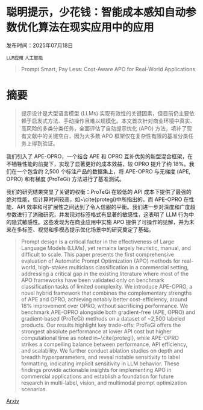 # 聪明提示，少花钱：智能成本感知自动参数优化算法在现实应用中的应用

发布时间：2025年07月18日

`LLM应用` `人工智能`

> Prompt Smart, Pay Less: Cost-Aware APO for Real-World Applications

# 摘要

> 提示设计是大型语言模型 (LLMs) 实现有效性的关键因素，但目前仍主要依赖于启发式方法、手动操作且难以规模化。本文首次针对商业环境中真实、高风险的多类分类任务，全面评估了自动提示优化 (APO) 方法，填补了现有文献中的关键空白，因为大多数 APO 框架仅在复杂性有限的基准分类任务上得到验证。

我们引入了 APE-OPRO，一个结合 APE 和 OPRO 互补优势的新型混合框架，在不牺牲性能的前提下，实现了显著更好的成本效益，较 OPRO 提升了约 18%。我们在一个包含约 2,500 个标注产品的数据集上，将 APE-OPRO 与无梯度 (APE, OPRO) 和有梯度 (ProTeGi) 方法进行了基准测试。

我们的研究结果突显了关键的权衡：ProTeGi 在较低的 API 成本下提供了最强的绝对性能，但计算时间较高，如~\cite{protegi}中所指出的。而 APE-OPRO 在性能、API 效率和可扩展性之间达到了令人信服的平衡。我们进一步对深度和广度超参数进行了消融研究，并发现对标签格式有显著的敏感性，这表明了 LLM 行为中的隐式敏感性。这些发现为在商业应用中实施 APO 提供了可操作的见解，并为未来在多标签、视觉和多模态提示优化场景中的研究奠定了基础。

> Prompt design is a critical factor in the effectiveness of Large Language Models (LLMs), yet remains largely heuristic, manual, and difficult to scale. This paper presents the first comprehensive evaluation of Automatic Prompt Optimization (APO) methods for real-world, high-stakes multiclass classification in a commercial setting, addressing a critical gap in the existing literature where most of the APO frameworks have been validated only on benchmark classification tasks of limited complexity.
  We introduce APE-OPRO, a novel hybrid framework that combines the complementary strengths of APE and OPRO, achieving notably better cost-efficiency, around $18\%$ improvement over OPRO, without sacrificing performance. We benchmark APE-OPRO alongside both gradient-free (APE, OPRO) and gradient-based (ProTeGi) methods on a dataset of ~2,500 labeled products.
  Our results highlight key trade-offs: ProTeGi offers the strongest absolute performance at lower API cost but higher computational time as noted in~\cite{protegi}, while APE-OPRO strikes a compelling balance between performance, API efficiency, and scalability. We further conduct ablation studies on depth and breadth hyperparameters, and reveal notable sensitivity to label formatting, indicating implicit sensitivity in LLM behavior. These findings provide actionable insights for implementing APO in commercial applications and establish a foundation for future research in multi-label, vision, and multimodal prompt optimization scenarios.

[Arxiv](https://arxiv.org/abs/2507.15884)